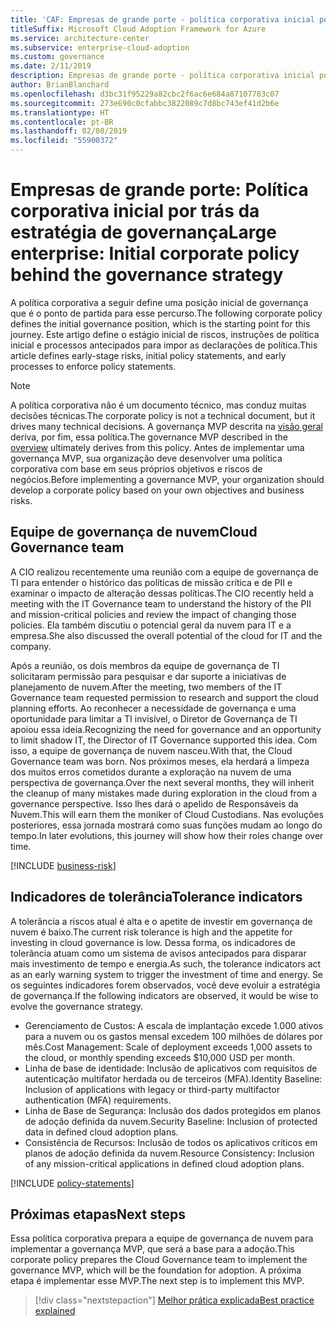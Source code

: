```yaml
---
title: 'CAF: Empresas de grande porte - política corporativa inicial por trás da estratégia de governança'
titleSuffix: Microsoft Cloud Adoption Framework for Azure
ms.service: architecture-center
ms.subservice: enterprise-cloud-adoption
ms.custom: governance
ms.date: 2/11/2019
description: Empresas de grande porte - política corporativa inicial por trás da estratégia de governança.
author: BrianBlanchard
ms.openlocfilehash: d3bc31f95229a82cbc2f6ac6e684a87107783c07
ms.sourcegitcommit: 273e690c0cfabbc3822089c7d8bc743ef41d2b6e
ms.translationtype: HT
ms.contentlocale: pt-BR
ms.lasthandoff: 02/08/2019
ms.locfileid: "55900372"
---
```

# <a name="large-enterprise-initial-corporate-policy-behind-the-governance-strategy"></a><span data-ttu-id="eee89-103">Empresas de grande porte: Política corporativa inicial por trás da estratégia de governança</span><span class="sxs-lookup"><span data-stu-id="eee89-103">Large enterprise: Initial corporate policy behind the governance strategy</span></span>

<span data-ttu-id="eee89-104">A política corporativa a seguir define uma posição inicial de governança que é o ponto de partida para esse percurso.</span><span class="sxs-lookup"><span data-stu-id="eee89-104">The following corporate policy defines the initial governance position, which is the starting point for this journey.</span></span> <span data-ttu-id="eee89-105">Este artigo define o estágio inicial de riscos, instruções de política inicial e processos antecipados para impor as declarações de política.</span><span class="sxs-lookup"><span data-stu-id="eee89-105">This article defines early-stage risks, initial policy statements, and early processes to enforce policy statements.</span></span>

> [!NOTE]
><span data-ttu-id="eee89-106">A política corporativa não é um documento técnico, mas conduz muitas decisões técnicas.</span><span class="sxs-lookup"><span data-stu-id="eee89-106">The corporate policy is not a technical document, but it drives many technical decisions.</span></span> <span data-ttu-id="eee89-107">A governança MVP descrita na [visão geral](./overview.md) deriva, por fim, essa política.</span><span class="sxs-lookup"><span data-stu-id="eee89-107">The governance MVP described in the [overview](./overview.md) ultimately derives from this policy.</span></span> <span data-ttu-id="eee89-108">Antes de implementar uma governança MVP, sua organização deve desenvolver uma política corporativa com base em seus próprios objetivos e riscos de negócios.</span><span class="sxs-lookup"><span data-stu-id="eee89-108">Before implementing a governance MVP, your organization should develop a corporate policy based on your own objectives and business risks.</span></span>

## <a name="cloud-governance-team"></a><span data-ttu-id="eee89-109">Equipe de governança de nuvem</span><span class="sxs-lookup"><span data-stu-id="eee89-109">Cloud Governance team</span></span>

<span data-ttu-id="eee89-110">A CIO realizou recentemente uma reunião com a equipe de governança de TI para entender o histórico das políticas de missão crítica e de PII e examinar o impacto de alteração dessas políticas.</span><span class="sxs-lookup"><span data-stu-id="eee89-110">The CIO recently held a meeting with the IT Governance team to understand the history of the PII and mission-critical policies and review the impact of changing those policies.</span></span> <span data-ttu-id="eee89-111">Ela também discutiu o potencial geral da nuvem para IT e a empresa.</span><span class="sxs-lookup"><span data-stu-id="eee89-111">She also discussed the overall potential of the cloud for IT and the company.</span></span>

<span data-ttu-id="eee89-112">Após a reunião, os dois membros da equipe de governança de TI solicitaram permissão para pesquisar e dar suporte a iniciativas de planejamento de nuvem.</span><span class="sxs-lookup"><span data-stu-id="eee89-112">After the meeting, two members of the IT Governance team requested permission to research and support the cloud planning efforts.</span></span> <span data-ttu-id="eee89-113">Ao reconhecer a necessidade de governança e uma oportunidade para limitar a TI invisível, o Diretor de Governança de TI apoiou essa ideia.</span><span class="sxs-lookup"><span data-stu-id="eee89-113">Recognizing the need for governance and an opportunity to limit shadow IT, the Director of IT Governance supported this idea.</span></span> <span data-ttu-id="eee89-114">Com isso, a equipe de governança de nuvem nasceu.</span><span class="sxs-lookup"><span data-stu-id="eee89-114">With that, the Cloud Governance team was born.</span></span> <span data-ttu-id="eee89-115">Nos próximos meses, ela herdará a limpeza dos muitos erros cometidos durante a exploração na nuvem de uma perspectiva de governança.</span><span class="sxs-lookup"><span data-stu-id="eee89-115">Over the next several months, they will inherit the cleanup of many mistakes made during exploration in the cloud from a governance perspective.</span></span> <span data-ttu-id="eee89-116">Isso lhes dará o apelido de Responsáveis da Nuvem.</span><span class="sxs-lookup"><span data-stu-id="eee89-116">This will earn them the moniker of Cloud Custodians.</span></span> <span data-ttu-id="eee89-117">Nas evoluções posteriores, essa jornada mostrará como suas funções mudam ao longo do tempo.</span><span class="sxs-lookup"><span data-stu-id="eee89-117">In later evolutions, this journey will show how their roles change over time.</span></span>

[!INCLUDE [business-risk](../../../../../includes/cloud-adoption/governance/business-risks.md)]

## <a name="tolerance-indicators"></a><span data-ttu-id="eee89-118">Indicadores de tolerância</span><span class="sxs-lookup"><span data-stu-id="eee89-118">Tolerance indicators</span></span>

<span data-ttu-id="eee89-119">A tolerância a riscos atual é alta e o apetite de investir em governança de nuvem é baixo.</span><span class="sxs-lookup"><span data-stu-id="eee89-119">The current risk tolerance is high and the appetite for investing in cloud governance is low.</span></span> <span data-ttu-id="eee89-120">Dessa forma, os indicadores de tolerância atuam como um sistema de avisos antecipados para disparar mais investimento de tempo e energia.</span><span class="sxs-lookup"><span data-stu-id="eee89-120">As such, the tolerance indicators act as an early warning system to trigger the investment of time and energy.</span></span> <span data-ttu-id="eee89-121">Se os seguintes indicadores forem observados, você deve evoluir a estratégia de governança.</span><span class="sxs-lookup"><span data-stu-id="eee89-121">If the following indicators are observed, it would be wise to evolve the governance strategy.</span></span>

- <span data-ttu-id="eee89-122">Gerenciamento de Custos: A escala de implantação excede 1.000 ativos para a nuvem ou os gastos mensal excedem 100 milhões de dólares por mês.</span><span class="sxs-lookup"><span data-stu-id="eee89-122">Cost Management: Scale of deployment exceeds 1,000 assets to the cloud, or monthly spending exceeds $10,000 USD per month.</span></span>
- <span data-ttu-id="eee89-123">Linha de base de identidade: Inclusão de aplicativos com requisitos de autenticação multifator herdada ou de terceiros (MFA).</span><span class="sxs-lookup"><span data-stu-id="eee89-123">Identity Baseline: Inclusion of applications with legacy or third-party multifactor authentication (MFA) requirements.</span></span>
- <span data-ttu-id="eee89-124">Linha de Base de Segurança: Inclusão dos dados protegidos em planos de adoção definida da nuvem.</span><span class="sxs-lookup"><span data-stu-id="eee89-124">Security Baseline: Inclusion of protected data in defined cloud adoption plans.</span></span>
- <span data-ttu-id="eee89-125">Consistência de Recursos: Inclusão de todos os aplicativos críticos em planos de adoção definida da nuvem.</span><span class="sxs-lookup"><span data-stu-id="eee89-125">Resource Consistency: Inclusion of any mission-critical applications in defined cloud adoption plans.</span></span>

[!INCLUDE [policy-statements](../../../../../includes/cloud-adoption/governance/policy-statements.md)]

## <a name="next-steps"></a><span data-ttu-id="eee89-126">Próximas etapas</span><span class="sxs-lookup"><span data-stu-id="eee89-126">Next steps</span></span>

<span data-ttu-id="eee89-127">Essa política corporativa prepara a equipe de governança de nuvem para implementar a governança MVP, que será a base para a adoção.</span><span class="sxs-lookup"><span data-stu-id="eee89-127">This corporate policy prepares the Cloud Governance team to implement the governance MVP, which will be the foundation for adoption.</span></span> <span data-ttu-id="eee89-128">A próxima etapa é implementar esse MVP.</span><span class="sxs-lookup"><span data-stu-id="eee89-128">The next step is to implement this MVP.</span></span>

> [!div class="nextstepaction"]
> [<span data-ttu-id="eee89-129">Melhor prática explicada</span><span class="sxs-lookup"><span data-stu-id="eee89-129">Best practice explained</span></span>](./best-practice-explained.md)